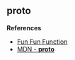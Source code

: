 
## __proto__

**References**

- [Fun Fun Function](https://www.youtube.com/watch?v=DqGwxR_0d1M)
- [MDN - __proto__](https://developer.mozilla.org/en-US/docs/Web/JavaScript/Reference/Global_Objects/Object/proto)

